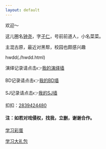 ```yaml
---
layout: default
---
```



欢迎～

这儿圈名[钟尧](./other-page.html)，字[子仁](./another-page.html)，号前前道人，小名菜菜。

主混古原，最近对黑帮，校园也颇感兴趣

hwdd(./hwdd.html)

演绎记录请点击👉[我的演绎墙](./docs/my-page.html)

BD记录请点击👉[我的BD墙](./docs/bdindex.html)

SJ记录请点击👉[我的SJ墙](./docs/docs-sjindex.html)

扣扣：[2839424480](https://raw.githubusercontent.com/UserT2019/UserT2019.github.io/master/assets/img/qqewm.jpg)

#### 注：如若对戏侵权，找我，立删，谢谢合作。

[学习彩蛋](./docs/caidan.html)

[学习大礼包](./docs/cgcdalibao.html)

